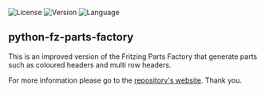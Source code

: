 ![License](https://img.shields.io/github/license/RAPTOR7762/python-fz-parts-factory)
![Version](https://img.shields.io/badge/version-v0.0.1a-orange)
![Language](https://img.shields.io/badge/language-python-blue)

## python-fz-parts-factory

This is an improved version of the Fritzing Parts Factory that generate parts such as coloured headers and multi row headers. 

For more information please go to the [repository's website](https://raptor7762.github.io/python-fz-parts-factory). Thank you.
